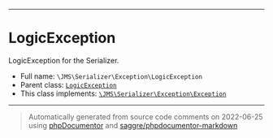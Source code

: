 ***

# LogicException

LogicException for the Serializer.



* Full name: `\JMS\Serializer\Exception\LogicException`
* Parent class: [`LogicException`](../../../LogicException.md)
* This class implements:
[`\JMS\Serializer\Exception\Exception`](./Exception.md)






***
> Automatically generated from source code comments on 2022-06-25 using [phpDocumentor](http://www.phpdoc.org/) and [saggre/phpdocumentor-markdown](https://github.com/Saggre/phpDocumentor-markdown)
